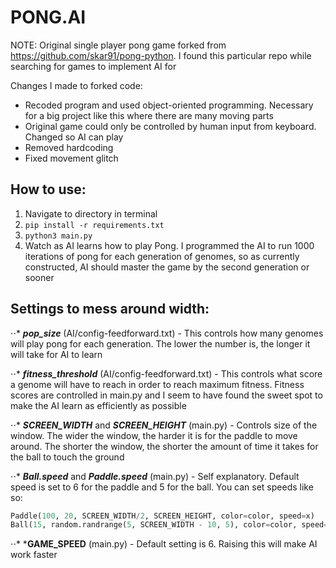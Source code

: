 # PONG.AI

NOTE: Original single player pong game forked from https://github.com/skar91/pong-python. I found this particular repo while searching for games to implement AI for <br />

Changes I made to forked code:
- Recoded program and used object-oriented programming. Necessary for a big project like this where there are many moving parts <br />
- Original game could only be controlled by human input from keyboard. Changed so AI can play <br />
- Removed hardcoding <br />
- Fixed movement glitch <br />

## How to use:
1. Navigate to directory in terminal
2. ``` pip install -r requirements.txt ```
3. ``` python3 main.py ```
4. Watch as AI learns how to play Pong. I programmed the AI to run 1000 iterations of pong for each generation of genomes, so as currently constructed, AI should master the game by the second generation or sooner

## Settings to mess around width:
⋅⋅* ***pop_size*** (AI/config-feedforward.txt) - This controls how many genomes will play pong for each generation. The lower the number is, the longer it will take for AI to learn

⋅⋅* ***fitness_threshold*** (AI/config-feedforward.txt) - This controls what score a genome will have to reach in order to reach maximum fitness. Fitness scores are controlled in main.py and I seem to have found the sweet spot to make the AI learn as efficiently as possible

⋅⋅* ***SCREEN_WIDTH*** and ***SCREEN_HEIGHT*** (main.py) - Controls size of the window. The wider the window, the harder it is for the paddle to move around. The shorter the window, the shorter the amount of time it takes for the ball to touch the ground

⋅⋅* ***Ball.speed*** and ***Paddle.speed*** (main.py) - Self explanatory. Default speed is set to 6 for the paddle and 5 for the ball. You can set speeds like so:
```python
Paddle(100, 20, SCREEN_WIDTH/2, SCREEN_HEIGHT, color=color, speed=x)
Ball(15, random.randrange(5, SCREEN_WIDTH - 10, 5), color=color, speed=x)
```
⋅⋅* ***GAME_SPEED** (main.py) - Default setting is 6. Raising this will make AI work faster
